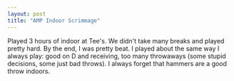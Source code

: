 ```yaml
---
layout: post
title: "AMP Indoor Scrimmage"
---
```


Played 3 hours of indoor at Tee's. We didn't take many breaks and played pretty hard. By the end, I was pretty beat. I played about the same way I always play: good on D and receiving, too many throwaways (some stupid decisions, some just bad throws). I always forget that hammers are a good throw indoors. 
